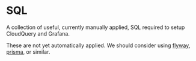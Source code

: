 # SQL
A collection of useful, currently manually applied, SQL required to setup CloudQuery and Grafana.

These are not yet automatically applied. 
We should consider using [flyway](https://documentation.red-gate.com/fd/migrate-184127460.html), [prisma](https://www.prisma.io/), or similar.
